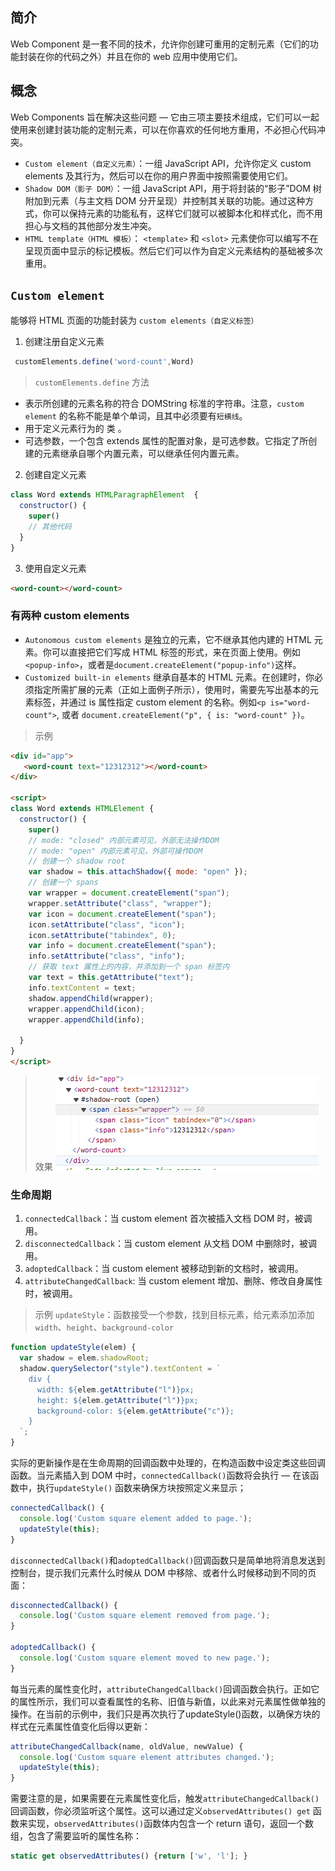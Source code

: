 ## 简介

Web Component 是一套不同的技术，允许你创建可重用的定制元素（它们的功能封装在你的代码之外）并且在你的 web 应用中使用它们。

## 概念

Web Components 旨在解决这些问题 — 它由三项主要技术组成，它们可以一起使用来创建封装功能的定制元素，可以在你喜欢的任何地方重用，不必担心代码冲突。

- `Custom element（自定义元素）`：一组 JavaScript API，允许你定义 custom elements 及其行为，然后可以在你的用户界面中按照需要使用它们。
- `Shadow DOM（影子 DOM）`：一组 JavaScript API，用于将封装的“影子”DOM 树附加到元素（与主文档 DOM 分开呈现）并控制其关联的功能。通过这种方式，你可以保持元素的功能私有，这样它们就可以被脚本化和样式化，而不用担心与文档的其他部分发生冲突。
- `HTML template（HTML 模板）`： `<template>` 和 `<slot>` 元素使你可以编写不在呈现页面中显示的标记模板。然后它们可以作为自定义元素结构的基础被多次重用。

## `Custom element`

能够将 HTML 页面的功能封装为 `custom elements（自定义标签）`

1. 创建注册自定义元素

```js
 customElements.define('word-count',Word)
```

> `customElements.define` 方法

- 表示所创建的元素名称的符合 DOMString 标准的字符串。注意，`custom element` 的名称不能是单个单词，且其中必须要有`短横线`。
- 用于定义元素行为的 类 。
- 可选参数，一个包含 extends 属性的配置对象，是可选参数。它指定了所创建的元素继承自哪个内置元素，可以继承任何内置元素。

2. 创建自定义元素

```js
class Word extends HTMLParagraphElement  {
  constructor() {
    super()
    // 其他代码
  }
}
```

3. 使用自定义元素

```html
<word-count></word-count>
```

### 有两种 custom elements

- `Autonomous custom elements` 是独立的元素，它不继承其他内建的 HTML 元素。你可以直接把它们写成 HTML 标签的形式，来在页面上使用。例如 `<popup-info>`，或者是`document.createElement("popup-info")`这样。
- `Customized built-in elements` 继承自基本的 HTML 元素。在创建时，你必须指定所需扩展的元素（正如上面例子所示），使用时，需要先写出基本的元素标签，并通过 is 属性指定 custom element 的名称。例如`<p is="word-count">`, 或者 `document.createElement("p", { is: "word-count" })`。

> 示例

```html
<div id="app">
   <word-count text="12312312"></word-count>
</div>

<script>
class Word extends HTMLElement {
  constructor() {
    super()
    // mode: "closed" 内部元素可见，外部无法操作DOM
    // mode: "open" 内部元素可见，外部可操作DOM
    // 创建一个 shadow root
    var shadow = this.attachShadow({ mode: "open" });
    // 创建一个 spans
    var wrapper = document.createElement("span");
    wrapper.setAttribute("class", "wrapper");
    var icon = document.createElement("span");
    icon.setAttribute("class", "icon");
    icon.setAttribute("tabindex", 0);
    var info = document.createElement("span");
    info.setAttribute("class", "info");
    // 获取 text 属性上的内容，并添加到一个 span 标签内
    var text = this.getAttribute("text");
    info.textContent = text;
    shadow.appendChild(wrapper);
    wrapper.appendChild(icon);
    wrapper.appendChild(info);

  }
}
</script>
```

> 效果
![Alt text](/images/web-components.png)

### 生命周期

1. `connectedCallback`：当 custom element 首次被插入文档 DOM 时，被调用。
2. `disconnectedCallback`：当 custom element 从文档 DOM 中删除时，被调用。
3. `adoptedCallback`：当 custom element 被移动到新的文档时，被调用。
4. `attributeChangedCallback`: 当 custom element 增加、删除、修改自身属性时，被调用。

> 示例
`updateStyle`：函数接受一个参数，找到目标元素，给元素添加添加 `width`、`height`、`background-color`

```js
function updateStyle(elem) {
  var shadow = elem.shadowRoot;
  shadow.querySelector("style").textContent = `
    div {
      width: ${elem.getAttribute("l")}px;
      height: ${elem.getAttribute("l")}px;
      background-color: ${elem.getAttribute("c")};
    }
  `;
}
```

实际的更新操作是在生命周期的回调函数中处理的，在构造函数中设定类这些回调函数。当元素插入到 DOM 中时，`connectedCallback()`函数将会执行 — 在该函数中，执行`updateStyle()` 函数来确保方块按照定义来显示；

```js
connectedCallback() {
  console.log('Custom square element added to page.');
  updateStyle(this);
}

```

`disconnectedCallback()`和`adoptedCallback()`回调函数只是简单地将消息发送到控制台，提示我们元素什么时候从 DOM 中移除、或者什么时候移动到不同的页面：

```js
disconnectedCallback() {
  console.log('Custom square element removed from page.');
}

adoptedCallback() {
  console.log('Custom square element moved to new page.');
}

```

每当元素的属性变化时，`attributeChangedCallback()`回调函数会执行。正如它的属性所示，我们可以查看属性的名称、旧值与新值，以此来对元素属性做单独的操作。在当前的示例中，我们只是再次执行了updateStyle()函数，以确保方块的样式在元素属性值变化后得以更新：

```js
attributeChangedCallback(name, oldValue, newValue) {
  console.log('Custom square element attributes changed.');
  updateStyle(this);
}
```

需要注意的是，如果需要在元素属性变化后，触发`attributeChangedCallback()`回调函数，你必须监听这个属性。这可以通过定义`observedAttributes() get` 函数来实现，`observedAttributes()`函数体内包含一个 return 语句，返回一个数组，包含了需要监听的属性名称：

```js
static get observedAttributes() {return ['w', 'l']; }
```
